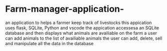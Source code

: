 # Farm-manager-application-
an application to helps a farmer keep track of livestocks 
this appication uses flask, SQLite, Python and vscode 
the appication accessesa an SQLite database and then displays what animals are availiable on the farm 
a user can add animals to the list of availiable animals 
the user can add, delete, sell and manipulate all the data in the database
